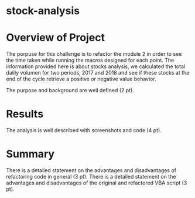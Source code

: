 # stock-analysis

# Overview of Project
The porpuse for this challenge is to refactor the module 2 in order to see the time taken while running the macros designed for each point. The information provided here is about stocks analysis, we calculated the total dalily volumen for two periods, 2017 and 2018 and see if these stocks at the end of the cycle retrieve a positive or negative value behavior.

The purpose and background are well defined (2 pt).

# Results
The analysis is well described with screenshots and code (4 pt).


# Summary
There is a detailed statement on the advantages and disadvantages of refactoring code in general (3 pt).
There is a detailed statement on the advantages and disadvantages of the original and refactored VBA script (3 pt).
